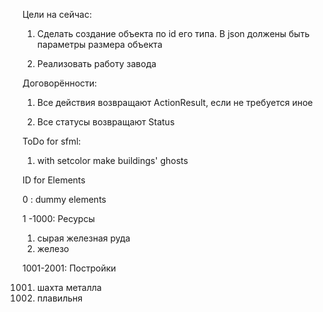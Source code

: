 Цели на сейчас:

1) Сделать создание объекта по id его типа. В json должены быть параметры размера объекта

2) Реализовать работу завода


Договорённости:

1) Все действия возвращают ActionResult, если не требуется иное

2) Все статусы возвращают Status 


ToDo for sfml:
1) with setcolor make buildings' ghosts

ID for Elements

0        : dummy elements

1   -1000: Ресурсы
1) сырая железная руда
2) железо

1001-2001: Постройки

1001) шахта металла
1002) плавильня